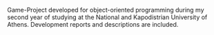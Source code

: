 Game-Project developed for object-oriented programming during my second year of studying at the National and Kapodistrian University of Athens. Development reports and descriptions are included.
